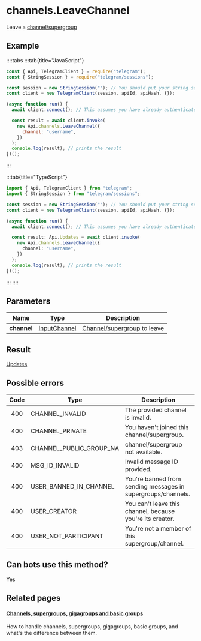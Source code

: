 # channels.LeaveChannel

Leave a [channel/supergroup](https://core.telegram.org/api/channel)

## Example

::::tabs
:::tab{title="JavaScript"}

```js
const { Api, TelegramClient } = require("telegram");
const { StringSession } = require("telegram/sessions");

const session = new StringSession(""); // You should put your string session here
const client = new TelegramClient(session, apiId, apiHash, {});

(async function run() {
  await client.connect(); // This assumes you have already authenticated with .start()

  const result = await client.invoke(
    new Api.channels.LeaveChannel({
      channel: "username",
    })
  );
  console.log(result); // prints the result
})();
```

:::

:::tab{title="TypeScript"}

```ts
import { Api, TelegramClient } from "telegram";
import { StringSession } from "telegram/sessions";

const session = new StringSession(""); // You should put your string session here
const client = new TelegramClient(session, apiId, apiHash, {});

(async function run() {
  await client.connect(); // This assumes you have already authenticated with .start()

  const result: Api.Updates = await client.invoke(
    new Api.channels.LeaveChannel({
      channel: "username",
    })
  );
  console.log(result); // prints the result
})();
```

:::
::::

## Parameters

|    Name     | Type                                                        | Description                                                          |
| :---------: | ----------------------------------------------------------- | -------------------------------------------------------------------- |
| **channel** | [InputChannel](https://core.telegram.org/type/InputChannel) | [Channel/supergroup](https://core.telegram.org/api/channel) to leave |

## Result

[Updates](https://core.telegram.org/type/Updates)

## Possible errors

| Code | Type                    | Description                                                  |
| :--: | ----------------------- | ------------------------------------------------------------ |
| 400  | CHANNEL_INVALID         | The provided channel is invalid.                             |
| 400  | CHANNEL_PRIVATE         | You haven't joined this channel/supergroup.                  |
| 403  | CHANNEL_PUBLIC_GROUP_NA | channel/supergroup not available.                            |
| 400  | MSG_ID_INVALID          | Invalid message ID provided.                                 |
| 400  | USER_BANNED_IN_CHANNEL  | You're banned from sending messages in supergroups/channels. |
| 400  | USER_CREATOR            | You can't leave this channel, because you're its creator.    |
| 400  | USER_NOT_PARTICIPANT    | You're not a member of this supergroup/channel.              |

## Can bots use this method?

Yes

## Related pages

#### [Channels, supergroups, gigagroups and basic groups](https://core.telegram.org/api/channel)

How to handle channels, supergroups, gigagroups, basic groups, and what's the difference between them.
